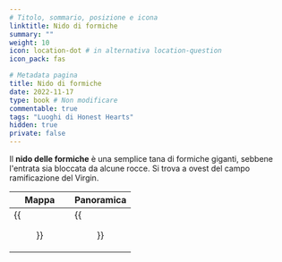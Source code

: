 ```yaml
---
# Titolo, sommario, posizione e icona
linktitle: Nido di formiche
summary: ""
weight: 10
icon: location-dot # in alternativa location-question
icon_pack: fas

# Metadata pagina
title: Nido di formiche
date: 2022-11-17
type: book # Non modificare
commentable: true
tags: "Luoghi di Honest Hearts"
hidden: true
private: false
---
```


<div class="fnv">

Il **nido delle formiche** è una semplice tana di formiche giganti, sebbene l'entrata sia bloccata da alcune rocce. Si trova a ovest del campo ramificazione del Virgin.

| Mappa | Panoramica |
| ----- | ---------- |
| {{<figure src="fnv/Ant_Burrow_loc.webp">}}      |   {{<figure src="fnv/Ant_Burrow.webp">}}         | 

</div>

